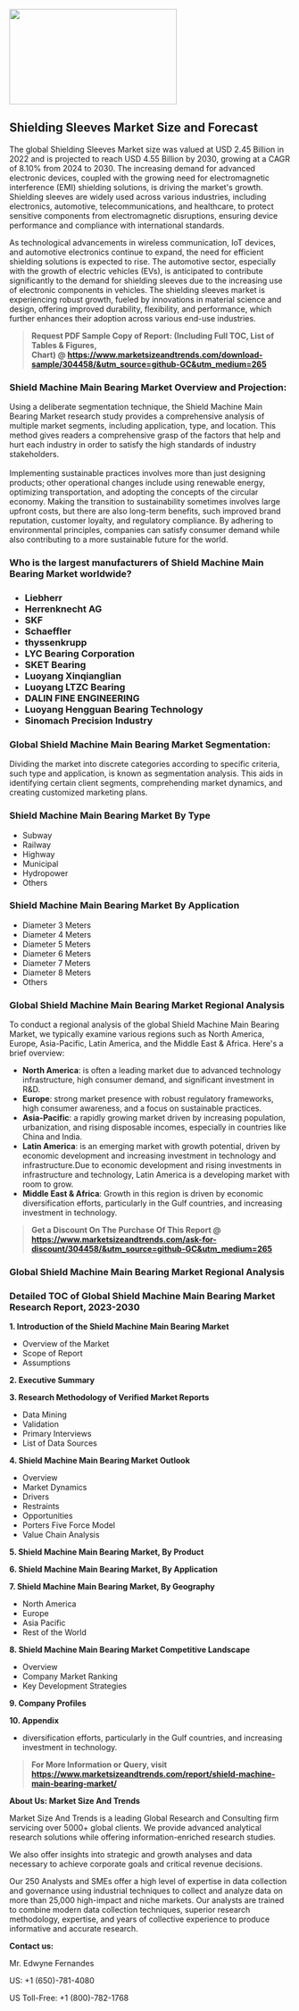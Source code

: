 <p><img class="alignnone size-medium wp-image-20088" src="https://ffe5etoiles.com/wp-content/uploads/2024/12/MST1-300x171.png" alt="" width="300" height="171" /></p><h2>Shielding Sleeves Market Size and Forecast</h2><p>The global Shielding Sleeves Market size was valued at USD 2.45 Billion in 2022 and is projected to reach USD 4.55 Billion by 2030, growing at a CAGR of 8.10% from 2024 to 2030. The increasing demand for advanced electronic devices, coupled with the growing need for electromagnetic interference (EMI) shielding solutions, is driving the market's growth. Shielding sleeves are widely used across various industries, including electronics, automotive, telecommunications, and healthcare, to protect sensitive components from electromagnetic disruptions, ensuring device performance and compliance with international standards.</p><p>As technological advancements in wireless communication, IoT devices, and automotive electronics continue to expand, the need for efficient shielding solutions is expected to rise. The automotive sector, especially with the growth of electric vehicles (EVs), is anticipated to contribute significantly to the demand for shielding sleeves due to the increasing use of electronic components in vehicles. The shielding sleeves market is experiencing robust growth, fueled by innovations in material science and design, offering improved durability, flexibility, and performance, which further enhances their adoption across various end-use industries.</p></p><blockquote id="" class=""><strong>Request PDF Sample Copy of Report: (Including Full TOC, List of Tables &amp; Figures, Chart)&nbsp;@&nbsp;<strong><a href="https://www.marketsizeandtrends.com/download-sample/304458/&utm_source=github-GC&utm_medium=265" target="_blank">https://www.marketsizeandtrends.com/download-sample/304458/&utm_source=github-GC&utm_medium=265</a></strong></strong></blockquote><h3 id="" class="">Shield Machine Main Bearing Market&nbsp;Overview and Projection:</h3><p id="" class="">Using a deliberate segmentation technique, the Shield Machine Main Bearing Market research study provides a comprehensive analysis of multiple market segments, including application, type, and location. This method gives readers a comprehensive grasp of the factors that help and hurt each industry in order to satisfy the high standards of industry stakeholders. <br /> <br />Implementing sustainable practices involves more than just designing products; other operational changes include using renewable energy, optimizing transportation, and adopting the concepts of the circular economy. Making the transition to sustainability sometimes involves large upfront costs, but there are also long-term benefits, such improved brand reputation, customer loyalty, and regulatory compliance. By adhering to environmental principles, companies can satisfy consumer demand while also contributing to a more sustainable future for the world.</p><h3 id="" class="">Who is the largest manufacturers of&nbsp;Shield Machine Main Bearing Market worldwide?</h3><h3 class=""><p><ul><li>Liebherr </li><li> Herrenknecht AG </li><li> SKF </li><li> Schaeffler </li><li> thyssenkrupp </li><li> LYC Bearing Corporation </li><li> SKET Bearing </li><li> Luoyang Xinqianglian </li><li> Luoyang LTZC Bearing </li><li> DALIN FINE ENGINEERING </li><li> Luoyang Hengguan Bearing Technology </li><li> Sinomach Precision Industry</li></ul></p></h3><h3 id="" class="">Global&nbsp;Shield Machine Main Bearing Market Segmentation:</h3><p id="" class="">Dividing the market into discrete categories according to specific criteria, such type and application, is known as segmentation analysis. This aids in identifying certain client segments, comprehending market dynamics, and creating customized marketing plans.</p><h3 id="" class="">Shield Machine Main Bearing Market&nbsp;By Type</h3><p><p><ul><li>Subway</li><li> Railway</li><li> Highway</li><li> Municipal</li><li> Hydropower</li><li> Others</p></li></ul></p></p><h3 id="" class="">Shield Machine Main Bearing Market&nbsp;By Application</h3><p class=""><p><ul><li>Diameter 3 Meters</li><li> Diameter 4 Meters</li><li> Diameter 5 Meters</li><li> Diameter 6 Meters</li><li> Diameter 7 Meters</li><li> Diameter 8 Meters</li><li> Others</li></ul></p></p><h3 id="" class="">Global Shield Machine Main Bearing Market Regional Analysis</h3><p id="" class="">To conduct a regional analysis of the global Shield Machine Main Bearing Market, we typically examine various regions such as North America, Europe, Asia-Pacific, Latin America, and the Middle East &amp; Africa. Here's a brief overview:</p><ul><li><strong>North America</strong>: is often a leading market due to advanced technology infrastructure, high consumer demand, and significant investment in R&amp;D.</li><li><strong>Europe</strong>: strong market presence with robust regulatory frameworks, high consumer awareness, and a focus on sustainable practices.</li><li><strong>Asia-Pacific</strong>: a rapidly growing market driven by increasing population, urbanization, and rising disposable incomes, especially in countries like China and India.</li><li><strong>Latin America</strong>: is an emerging market with growth potential, driven by economic development and increasing investment in technology and infrastructure.Due to economic development and rising investments in infrastructure and technology, Latin America is a developing market with room to grow.</li><li><strong>Middle East &amp; Africa</strong>: Growth in this region is driven by economic diversification efforts, particularly in the Gulf countries, and increasing investment in technology.</li></ul><blockquote id="" class=""><strong>Get a Discount On The Purchase Of This Report @ <strong><a href="https://www.marketsizeandtrends.com/ask-for-discount/304458/&utm_source=github-GC&utm_medium=265" target="_blank">https://www.marketsizeandtrends.com/ask-for-discount/304458/&utm_source=github-GC&utm_medium=265</a></strong></strong></blockquote><h3 id="" class="">Global Shield Machine Main Bearing Market Regional Analysis</h3><h3 id="" class="">Detailed TOC of Global Shield Machine Main Bearing Market Research Report, 2023-2030</h3><p id="" class=""><strong>1. Introduction of the Shield Machine Main Bearing Market</strong></p><ul><li>Overview of the Market</li><li>Scope of Report</li><li>Assumptions</li></ul><p id="" class=""><strong>2. Executive Summary</strong></p><p id="" class=""><strong>3. Research Methodology of Verified Market Reports</strong></p><ul><li>Data Mining</li><li>Validation</li><li>Primary Interviews</li><li>List of Data Sources</li></ul><p id="" class=""><strong>4. Shield Machine Main Bearing Market Outlook</strong></p><ul><li>Overview</li><li>Market Dynamics</li><li>Drivers</li><li>Restraints</li><li>Opportunities</li><li>Porters Five Force Model</li><li>Value Chain Analysis</li></ul><p id="" class=""><strong>5. Shield Machine Main Bearing Market, By Product</strong></p><p id="" class=""><strong>6. Shield Machine Main Bearing Market, By Application</strong></p><p id="" class=""><strong>7. Shield Machine Main Bearing Market, By Geography</strong></p><ul><li>North America</li><li>Europe</li><li>Asia Pacific</li><li>Rest of the World</li></ul><p id="" class=""><strong>8. Shield Machine Main Bearing Market Competitive Landscape</strong></p><ul><li>Overview</li><li>Company Market Ranking</li><li>Key Development Strategies</li></ul><p id="" class=""><strong>9. Company Profiles</strong></p><p id="" class=""><strong>10. Appendix</strong></p><ul><li>diversification efforts, particularly in the Gulf countries, and increasing investment in technology.</li></ul><blockquote id="" class=""><strong>For More Information or Query, visit <strong><strong><a href="https://www.marketsizeandtrends.com/report/shield-machine-main-bearing-market/" target="_blank">https://www.marketsizeandtrends.com/report/shield-machine-main-bearing-market/</a></strong></strong></strong></blockquote><p id="" class=""><strong>About Us: Market Size And Trends</strong></p><p id="" class="">Market Size And Trends is a leading Global Research and Consulting firm servicing over 5000+ global clients. We provide advanced analytical research solutions while offering information-enriched research studies.</p><p id="" class="">We also offer insights into strategic and growth analyses and data necessary to achieve corporate goals and critical revenue decisions.</p><p id="" class="">Our 250 Analysts and SMEs offer a high level of expertise in data collection and governance using industrial techniques to collect and analyze data on more than 25,000 high-impact and niche markets. Our analysts are trained to combine modern data collection techniques, superior research methodology, expertise, and years of collective experience to produce informative and accurate research.</p><p id="" class=""><strong>Contact us:</strong></p><p id="" class="">Mr. Edwyne Fernandes</p><p id="" class="">US: +1 (650)-781-4080</p><p id="" class="">US Toll-Free: +1 (800)-782-1768</p>
